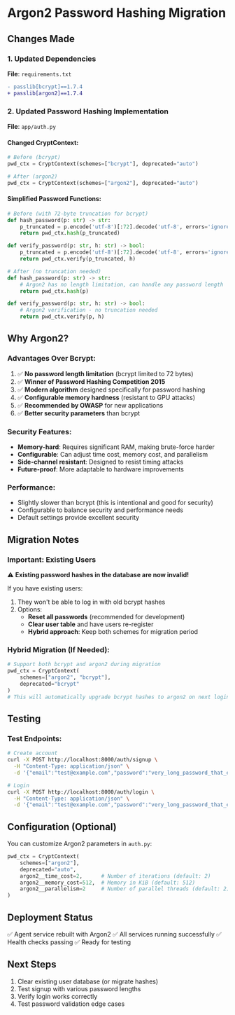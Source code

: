 # Argon2 Password Hashing Migration

## Changes Made

### 1. Updated Dependencies
**File**: `requirements.txt`
```diff
- passlib[bcrypt]==1.7.4
+ passlib[argon2]==1.7.4
```

### 2. Updated Password Hashing Implementation
**File**: `app/auth.py`

#### Changed CryptContext:
```python
# Before (bcrypt)
pwd_ctx = CryptContext(schemes=["bcrypt"], deprecated="auto")

# After (argon2)
pwd_ctx = CryptContext(schemes=["argon2"], deprecated="auto")
```

#### Simplified Password Functions:
```python
# Before (with 72-byte truncation for bcrypt)
def hash_password(p: str) -> str:
    p_truncated = p.encode('utf-8')[:72].decode('utf-8', errors='ignore')
    return pwd_ctx.hash(p_truncated)

def verify_password(p: str, h: str) -> bool:
    p_truncated = p.encode('utf-8')[:72].decode('utf-8', errors='ignore')
    return pwd_ctx.verify(p_truncated, h)

# After (no truncation needed)
def hash_password(p: str) -> str:
    # Argon2 has no length limitation, can handle any password length
    return pwd_ctx.hash(p)

def verify_password(p: str, h: str) -> bool:
    # Argon2 verification - no truncation needed
    return pwd_ctx.verify(p, h)
```

## Why Argon2?

### Advantages Over Bcrypt:
1. ✅ **No password length limitation** (bcrypt limited to 72 bytes)
2. ✅ **Winner of Password Hashing Competition 2015**
3. ✅ **Modern algorithm** designed specifically for password hashing
4. ✅ **Configurable memory hardness** (resistant to GPU attacks)
5. ✅ **Recommended by OWASP** for new applications
6. ✅ **Better security parameters** than bcrypt

### Security Features:
- **Memory-hard**: Requires significant RAM, making brute-force harder
- **Configurable**: Can adjust time cost, memory cost, and parallelism
- **Side-channel resistant**: Designed to resist timing attacks
- **Future-proof**: More adaptable to hardware improvements

### Performance:
- Slightly slower than bcrypt (this is intentional and good for security)
- Configurable to balance security and performance needs
- Default settings provide excellent security

## Migration Notes

### Important: Existing Users
⚠️ **Existing password hashes in the database are now invalid!**

If you have existing users:
1. They won't be able to log in with old bcrypt hashes
2. Options:
   - **Reset all passwords** (recommended for development)
   - **Clear user table** and have users re-register
   - **Hybrid approach**: Keep both schemes for migration period

### Hybrid Migration (If Needed):
```python
# Support both bcrypt and argon2 during migration
pwd_ctx = CryptContext(
    schemes=["argon2", "bcrypt"],
    deprecated="bcrypt"
)
# This will automatically upgrade bcrypt hashes to argon2 on next login
```

## Testing

### Test Endpoints:
```bash
# Create account
curl -X POST http://localhost:8000/auth/signup \
  -H "Content-Type: application/json" \
  -d '{"email":"test@example.com","password":"very_long_password_that_exceeds_72_bytes_and_would_fail_with_bcrypt_but_works_with_argon2"}'

# Login
curl -X POST http://localhost:8000/auth/login \
  -H "Content-Type: application/json" \
  -d '{"email":"test@example.com","password":"very_long_password_that_exceeds_72_bytes_and_would_fail_with_bcrypt_but_works_with_argon2"}'
```

## Configuration (Optional)

You can customize Argon2 parameters in `auth.py`:
```python
pwd_ctx = CryptContext(
    schemes=["argon2"],
    deprecated="auto",
    argon2__time_cost=2,      # Number of iterations (default: 2)
    argon2__memory_cost=512,  # Memory in KiB (default: 512)
    argon2__parallelism=2     # Number of parallel threads (default: 2)
)
```

## Deployment Status
✅ Agent service rebuilt with Argon2
✅ All services running successfully
✅ Health checks passing
✅ Ready for testing

## Next Steps
1. Clear existing user database (or migrate hashes)
2. Test signup with various password lengths
3. Verify login works correctly
4. Test password validation edge cases
